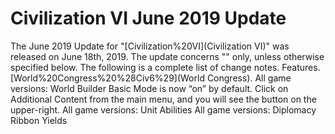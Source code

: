 # Civilization VI June 2019 Update

The June 2019 Update for "[Civilization%20VI](Civilization VI)" was released on June 18th, 2019. The update concerns "" only, unless otherwise specified below. The following is a complete list of change notes.
Features.
[World%20Congress%20%28Civ6%29](World Congress).
All game versions: World Builder Basic Mode is now “on” by default. Click on Additional Content from the main menu, and you will see the button on the upper-right.
All game versions: Unit Abilities
All game versions: Diplomacy Ribbon Yields